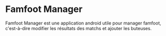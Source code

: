 # Famfoot Manager

Famfoot Manager est une application android utile pour manager famfoot, c'est-à-dire modifier les résultats des matchs et ajouter les buteuses.
